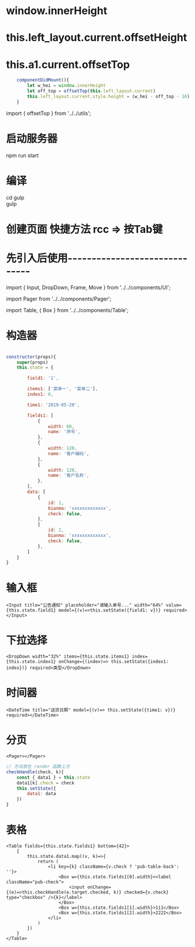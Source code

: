 # window.innerHeight

# this.left_layout.current.offsetHeight

# this.a1.current.offsetTop


```javascript
    componentDidMount(){
        let w_hei = window.innerHeight
        let off_top = offsetTop(this.left_layout.current)
        this.left_layout.current.style.height = (w_hei - off_top - 16) +'px'
    }
```

import { offsetTop } from '../../utils';

# 启动服务器
npm run start
# 编译
cd gulp  
gulp

# 创建页面 快捷方法 rcc => 按Tab键

# 先引入后使用------------------------------

import { Input, DropDown, Frame, Move } from '../../components/UI';

import Pager from '../../components/Pager';

import Table, { Box } from '../../components/Table';

# 构造器

```javascript

constructor(props){
    super(props)
    this.state = {

        field1: '1',

        items1: ['菜单一', '菜单二'],
        index1: 0,

        time1: '2019-05-20',

        fields1: [
            {
                width: 60,
                name: '序号',
            },
            {
                width: 120,
                name: '客户编码',
            },
            {
                width: 120,
                name: '客户名称',
            },
        ],
        data: [
            {
                id: 1,
                bianma: 'xxxxxxxxxxxxx',
                check: false,
            },
            {
                id: 2,
                bianma: 'xxxxxxxxxxxxx',
                check: false,
            },
        ]
    }
}

```

# 输入框
    <Input title="公告通知" placeholder="请输入单号..." width="64%" value={this.state.field1} model={(v)=>this.setState({field1: v})} required></Input>
# 下拉选择
    <DropDown width="32%" items={this.state.items1} index={this.state.index1} onChange={(index)=> this.setState({index1: index})} required>类型</DropDown>
# 时间器
    <DateTime title="送货日期" model={(v)=> this.setState({time1: v})} required></DateTime>
# 分页
    <Pager></Pager>

```javascript
// 方法放在 rander 函数上方
checkHandle(check, k){
    const { data1 } = this.state
    data1[k].check = check
    this.setState({
        data1: data
    })
}
```

# 表格
    <Table fields={this.state.fields1} bottom={42}>
        {
            this.state.data1.map((v, k)=>{
                return (
                    <li key={k} className={v.check ? 'pub-table-back': ''}>
                        <Box w={this.state.fields1[0].width}><label className="pub-check">
                            <input onChange={(e)=>this.checkHandle(e.target.checked, k)} checked={v.check} type="checkbox" />{k}</label>
                        </Box>
                        <Box w={this.state.fields1[1].width}>111</Box>
                        <Box w={this.state.fields1[2].width}>2222</Box>
                    </li>
                )
            })
        }
    </Table>